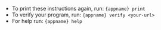 - To print these instructions again, run: `{appname} print`
- To verify your program, run: `{appname} verify <your-url>`
- For help run: `{appname} help`
